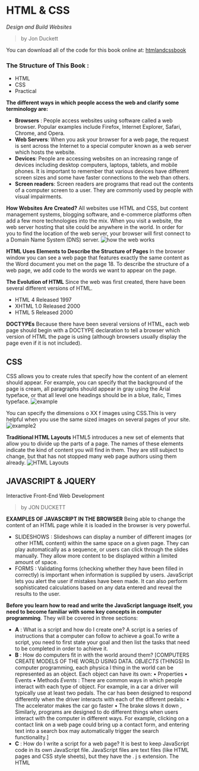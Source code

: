 # HTML & CSS
*Design and Build Websites*
> by Jon Duckett

You can download all of the code for this book online at: [htmlandcssbook](http://www.htmlandcssbook.com/code/)

### The Structure of This Book :
- HTML
- CSS
- Practical 

**The different ways in which people access the web
and clarify some terminology are:**
- **Browsers** : People access websites using software called a web browser. Popular examples include Firefox, Internet Explorer, Safari, Chrome, and Opera.
- **Web Servers**: When you ask your browser for a web page, the request is sent across the Internet to a special computer known as a web server which hosts the website.
- **Devices**: People are accessing websites on an increasing range of devices including desktop computers, laptops, tablets, and mobile phones. It is important to remember that various devices have different screen sizes and some have faster connections to the web than others.
- **Screen readers**: Screen readers are programs that read out the contents of a computer screen to a user. They are commonly used by people with visual impairments.

**How Websites Are Created?**
All websites use HTML and CSS, but content management systems, blogging software, and e-commerce platforms often add a few more technologies into the mix. When you visit a website, the web server hosting that site could be anywhere in the world. In order for you to find the location of the web server, your browser will first connect to a Domain Name System (DNS) server.
![how the web works](https://davidrbrown.com/wp-content/uploads/2011/03/internet.gif)

**HTML Uses Elements to Describe the Structure of Pages**
In the browser window you can see a web page that features exactly the same content as the Word document you met on the page 18. To describe the structure of a web page, we add code to the words we want to appear on the page.

**The Evolution of HTML**
Since the web was first created, there have been several different versions of HTML.
- HTML 4 Released 1997
- XHTML 1.0 Released 2000
- HTML 5 Released 2000

**DOCTYPEs**
Because there have been several versions of HTML, each web page should begin with a DOCTYPE declaration to tell a browser which version of HTML the page is using (although browsers usually display the page even if it is not included).
## CSS 
CSS allows you to create rules that specify how the content of an element should appear. For example, you can specify that the background of the page is cream, all paragraphs should appear in gray using the Arial typeface, or that all level one headings should be in a blue, italic, Times typeface.
![example](https://user-images.githubusercontent.com/432915/36014488-e3be47c4-0d1e-11e8-88b1-2aaccf69ec12.png)

You can specify the dimensions o XX f images using CSS.This is very helpful when you use the same sized images on several pages of your site.
![example2](https://www.thoughtco.com/thmb/Kx5Ob1o7R4s8yvblBqJC3hw18z8=/963x678/filters:no_upscale():max_bytes(150000):strip_icc()/css-background-100-example-3acfb4a7de454a699b82b30a8b056e6e.jpg)

**Traditional HTML Layouts**
HTML5 introduces a new set of elements that allow you to divide up the parts of a page. The names of these elements indicate the kind of content you will find in them. They are still subject to change, but that has not stopped many web page authors using them already.
![HTML Layouts](https://www.w3schools.com/html/img_sem_elements.gif)

## JAVASCRIPT & JQUERY
Interactive Front-End Web Development
> by JON DUCKETT

**EXAMPLES OF JAVASCRIPT IN THE BROWSER**
Being able to change the content of an HTML page while it is loaded in the browser is very powerful. 
- SLIDESHOWS : Slideshows can display a number of different images (or other HTML content) within the same space on a given page. They can play automatically as a sequence, or users can click through the slides manually. They allow more content to be displayed within a limited amount of space.
- FORMS : Validating forms (checking whether they have been filled in correctly) is important when information is supplied by users. JavaScript lets you alert the user if mistakes have been made. It can also perform sophisticated calculations based on any data entered and reveal the results to the user.

**Before you learn how to read and write the JavaScript language itself, you need to become familiar with some key concepts in computer programming**. They will be covered in three sections:
- **A** : What is a script and how do I create one? 
A script is a series of instructions that a computer can follow to achieve a goal.To write a script, you need to first state your goal and then list the tasks that need to be completed in order to achieve it.
- **B** : How do computers fit in with the world around them? [COMPUTERS CREATE MODELS OF THE WORLD USING DATA. *OBJECTS* (THINGS) In computer programming, each physica l thing in the world can be represented as an object. Each object can have its own:
• Properties
• Events
• Methods
*Events* : There are common ways in which people interact with each type of object. For example, in a car a driver will typically use at least two pedals. The car has been designed to respond differently when the driver interacts with each of the different pedals:
• The accelerator makes the car go faster
• The brake slows it down , Similarly, programs are designed to do different things when users interact with the computer in different ways. For example, clicking on a contact link on a web page could bring up a contact form, and entering text into a search box may automatically trigger the search functionality.]
- **C** : How do I write a script for a web page?
It is best to keep JavaScript code in its own JavaScript file. JavaScript files are text files (like HTML pages and CSS style sheets), but they have the . j s extension. The HTML <script> element is used in HTML pages to tell the browser to load the JavaScript file (rather like the <link> element can be used to load a CSS file). If you view the source code of the page in the browser, the JavaScript will not have changed the HTML, because the script works with the model of the web page that the browser has created.
